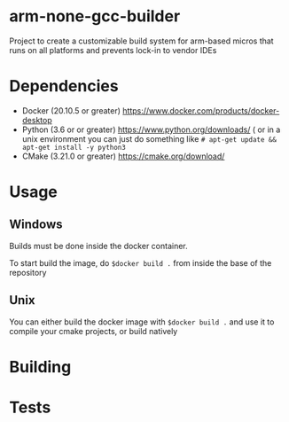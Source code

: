 # arm-none-gcc-builder

Project to create a customizable build system for arm-based micros that runs on all platforms and prevents lock-in to vendor IDEs

# Dependencies 

- Docker (20.10.5 or greater)   https://www.docker.com/products/docker-desktop
- Python (3.6 or or greater)    https://www.python.org/downloads/ ( or in a unix environment you can just do something like `# apt-get update && apt-get install -y python3`
- CMake  (3.21.0 or greater)    https://cmake.org/download/

# Usage

## Windows

Builds must be done inside the docker container. 

To start build the image, do `$docker build .` from inside the base of the repository

## Unix

You can either build the docker image with `$docker build .` and use it to compile your cmake projects, or build natively

# Building

# Tests
